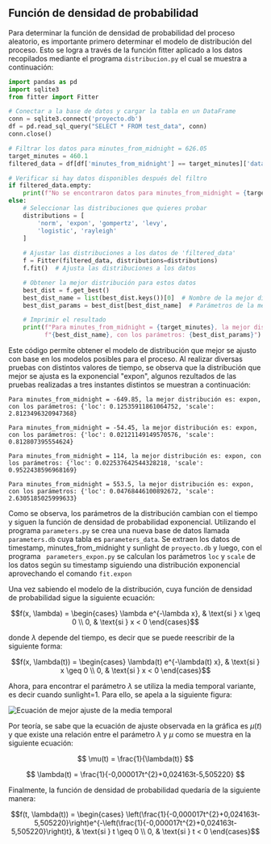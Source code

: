 ## Función de densidad de probabilidad

Para determinar la función de densidad de probabilidad del proceso aleatorio, es importante primero determinar el modelo de distribución del proceso. Esto se logra a través de la función fitter aplicado a los datos recopilados mediante el programa ```distribucion.py``` el cual se muestra a continuación:

```python title="distribucion.py"
import pandas as pd
import sqlite3
from fitter import Fitter

# Conectar a la base de datos y cargar la tabla en un DataFrame
conn = sqlite3.connect('proyecto.db')
df = pd.read_sql_query("SELECT * FROM test_data", conn)
conn.close()

# Filtrar los datos para minutes_from_midnight = 626.05
target_minutes = 460.1
filtered_data = df[df['minutes_from_midnight'] == target_minutes]['data'].dropna()

# Verificar si hay datos disponibles después del filtro
if filtered_data.empty:
    print(f"No se encontraron datos para minutes_from_midnight = {target_minutes}.")
else:
    # Seleccionar las distribuciones que quieres probar
    distributions = [
        'norm', 'expon', 'gompertz', 'levy',
        'logistic', 'rayleigh'
    ]
    
    # Ajustar las distribuciones a los datos de 'filtered_data'
    f = Fitter(filtered_data, distributions=distributions)
    f.fit()  # Ajusta las distribuciones a los datos

    # Obtener la mejor distribución para estos datos
    best_dist = f.get_best()
    best_dist_name = list(best_dist.keys())[0]  # Nombre de la mejor distribución
    best_dist_params = best_dist[best_dist_name]  # Parámetros de la mejor distribución

    # Imprimir el resultado
    print(f"Para minutes_from_midnight = {target_minutes}, la mejor distribución es: "
          f"{best_dist_name}, con los parámetros: {best_dist_params}")
```

Este código permite obtener el modelo de distribución que mejor se ajusto con base en los modelos posibles para el proceso. Al realizar diversas pruebas con distintos valores de tiempo, se observa que la distribución que mejor se ajusta es la exponencial "expon", algunos rezultados de las pruebas realizadas a tres instantes distintos se muestran a continuación:

```Para minutes_from_midnight = -649.85, la mejor distribución es: expon, con los parámetros: {'loc': 0.12535911861064752, 'scale': 2.8123496320947368}``` 

```Para minutes_from_midnight = -54.45, la mejor distribución es: expon, con los parámetros: {'loc': 0.02121149149570576, 'scale': 0.812807395554624} ```

```Para minutes_from_midnight = 114, la mejor distribución es: expon, con los parámetros: {'loc': 0.022537642544328218, 'scale': 0.9522438596968169}```

```Para minutes_from_midnight = 553.5, la mejor distribución es: expon, con los parámetros: {'loc': 0.04768446100892672, 'scale': 2.6305185025999633}```

Como se observa, los parámetros de la distribución cambian con el tiempo y siguen la función de densidad de probabilidad exponencial. Utilizando el programa ```parameters.py``` se crea una nueva base de datos llamada ```parameters.db``` cuya tabla es ```parameters_data```. Se extraen los datos de timestamp, minutes_from_midnight y sunlight de ```proyecto.db``` y luego, con el programa ``` parameters_expon.py``` se calculan los parámetros ```loc``` y ```scale``` de los datos según su timestamp siguiendo una distribución exponencial aprovechando el comando ```fit.expon``` 

Una vez sabiendo el modelo de la distribución, cuya función de densidad de probabilidad sigue la siguiente ecuación:

$$f(x, \lambda) =
\begin{cases}
\lambda e^{-\lambda x}, & \text{si } x \geq 0 \\
0, & \text{si } x < 0
\end{cases}$$

donde $\lambda$ depende del tiempo, es decir que se puede reescribir de la siguiente forma:

$$f(x, \lambda(t)) =
\begin{cases}
\lambda(t) e^{-\lambda(t) x}, & \text{si } x \geq 0 \\
0, & \text{si } x < 0
\end{cases}$$

Ahora, para encontrar el parámetro $\lambda$ se utiliza la media temporal variante, es decir cuando sunlight=1. Para ello, se apela a la siguiente figura:

![Ecuación de mejor ajuste de la media temporal](img/grafico_ajustado_mejor_ajuste.png)

Por teoría, se sabe que la ecuación de ajuste observada en la gráfica es $\mu(t)$ y que existe una relación entre el parámetro $\lambda$ y $\mu$ como se muestra en la siguiente ecuación:

$$
\mu(t) = \frac{1}{\lambda(t)}
$$

$$
\lambda(t) = \frac{1}{-0,000017t^{2}+0,024163t-5,505220}
$$

Finalmente, la función de densidad de probabilidad quedaría de la siguiente manera:

$$f(t, \lambda(t)) =
\begin{cases}
\left(\frac{1}{-0,000017t^{2}+0,024163t-5,505220}\right)e^{-\left(\frac{1}{-0,000017t^{2}+0,024163t-5,505220}\right)t}, & \text{si } t \geq 0 \\
0, & \text{si } t < 0
\end{cases}$$
